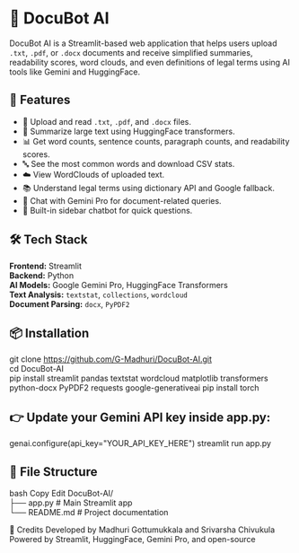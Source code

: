 # 📑 DocuBot AI  
DocuBot AI is a Streamlit-based web application that helps users upload `.txt`, `.pdf`, or `.docx` documents and receive simplified summaries, readability scores, word clouds, and even definitions of legal terms using AI tools like Gemini and HuggingFace.

## 🚀 Features  
- 📄 Upload and read `.txt`, `.pdf`, and `.docx` files.  
- 🧠 Summarize large text using HuggingFace transformers.  
- 📊 Get word counts, sentence counts, paragraph counts, and readability scores.  
- 🔤 See the most common words and download CSV stats.  
- ☁️ View WordClouds of uploaded text.  
- 📚 Understand legal terms using dictionary API and Google fallback.  
- 🤖 Chat with Gemini Pro for document-related queries.  
- 💬 Built-in sidebar chatbot for quick questions.

## 🛠️ Tech Stack  
**Frontend:** Streamlit  
**Backend:** Python  
**AI Models:** Google Gemini Pro, HuggingFace Transformers  
**Text Analysis:** `textstat`, `collections`, `wordcloud`  
**Document Parsing:** `docx`, `PyPDF2`

## 📦 Installation  
git clone https://github.com/G-Madhuri/DocuBot-AI.git  
cd DocuBot-AI  
pip install streamlit pandas textstat wordcloud matplotlib transformers python-docx PyPDF2 requests google-generativeai
pip install torch

## 👉 Update your Gemini API key inside app.py:

genai.configure(api_key="YOUR_API_KEY_HERE")
streamlit run app.py

## 📁 File Structure
bash
Copy
Edit
DocuBot-AI/  
├── app.py                 # Main Streamlit app  
└── README.md              # Project documentation  


🌟 Credits
Developed by Madhuri Gottumukkala and Srivarsha Chivukula
Powered by Streamlit, HuggingFace, Gemini Pro, and open-source 
